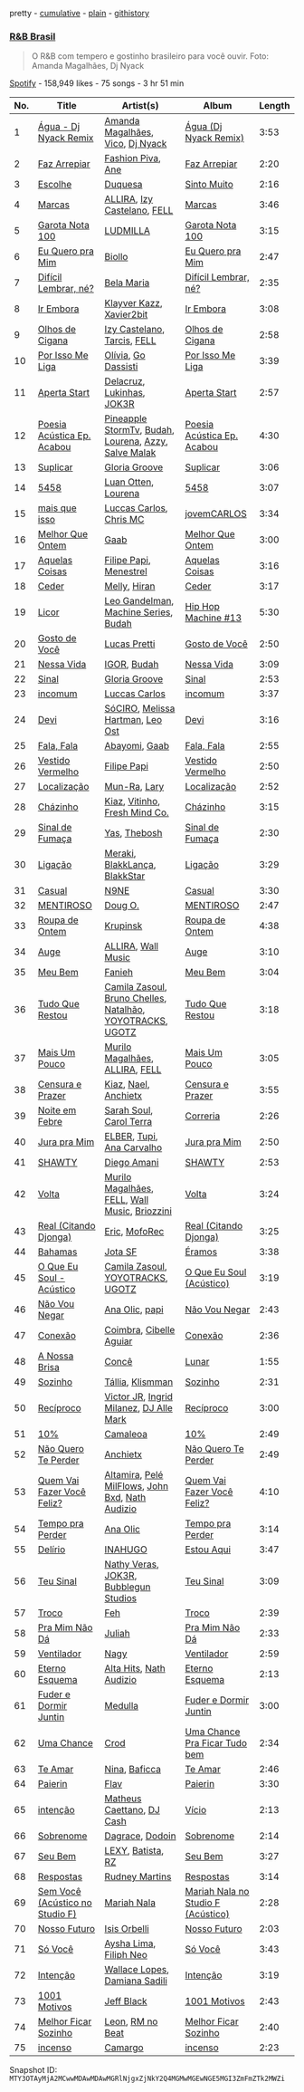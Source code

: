 pretty - [cumulative](/playlists/cumulative/37i9dQZF1DX6EQe4DjJNfI.md) - [plain](/playlists/plain/37i9dQZF1DX6EQe4DjJNfI) - [githistory](https://github.githistory.xyz/mackorone/spotify-playlist-archive/blob/main/playlists/plain/37i9dQZF1DX6EQe4DjJNfI)

### [R&B Brasil](https://open.spotify.com/playlist/37i9dQZF1DX6EQe4DjJNfI)

> O R&B com tempero e gostinho brasileiro para você ouvir\. Foto: Amanda Magalhães, Dj Nyack

[Spotify](https://open.spotify.com/user/spotify) - 158,949 likes - 75 songs - 3 hr 51 min

| No. | Title | Artist(s) | Album | Length |
|---|---|---|---|---|
| 1 | [Água \- Dj Nyack Remix](https://open.spotify.com/track/4GPV2BdcXmOWArbqlwwAgX) | [Amanda Magalhães](https://open.spotify.com/artist/5wQwhxkFXV3FVQcK8Jc0sO), [Vico](https://open.spotify.com/artist/57O39UjU77GwgwlCLqHnFC), [Dj Nyack](https://open.spotify.com/artist/6qWqYtNvKPE8HwgmoPfkHx) | [Água \(Dj Nyack Remix\)](https://open.spotify.com/album/0RqBQ7jwjFzVVLt0Tsrrpx) | 3:53 |
| 2 | [Faz Arrepiar](https://open.spotify.com/track/7JGHeEIqdqrQJUXONANuKz) | [Fashion Piva](https://open.spotify.com/artist/4BvRiHSL8MkEyohJoY7lyk), [Ane](https://open.spotify.com/artist/59BcvfHR3rS8VA3yxwATAG) | [Faz Arrepiar](https://open.spotify.com/album/2eECtXgZdmITR6VSzq5CW7) | 2:20 |
| 3 | [Escolhe](https://open.spotify.com/track/23XhqZ7lPY9eaBkVA2MMYA) | [Duquesa](https://open.spotify.com/artist/1JlC6XG7lkwT6GzgQB9xOx) | [Sinto Muito](https://open.spotify.com/album/2KL9wBrkZmBeElWCKBuAiV) | 2:16 |
| 4 | [Marcas](https://open.spotify.com/track/29uluLs7czmA7gFCyyjxkS) | [ALLIRA](https://open.spotify.com/artist/1YaRssOooph4Aj4faAS8VS), [Izy Castelano](https://open.spotify.com/artist/2rAYpmc0WnoH9zOcDMQwjq), [FELL](https://open.spotify.com/artist/0tiAA1lSHnRZapINp4gMBB) | [Marcas](https://open.spotify.com/album/0o45SHCsgRZeFg0MYhhtMh) | 3:46 |
| 5 | [Garota Nota 100](https://open.spotify.com/track/7eA6fYJFYjGLrqpMYhRTAo) | [LUDMILLA](https://open.spotify.com/artist/3CDoRporvSjdzTrm99a3gi) | [Garota Nota 100](https://open.spotify.com/album/40x6HLtvlgqwUmp9O4mzKi) | 3:15 |
| 6 | [Eu Quero pra Mim](https://open.spotify.com/track/4nXuUKg9sveh2T9mITEhrA) | [Biollo](https://open.spotify.com/artist/2fkazGgn5K5YNPRztNR4pF) | [Eu Quero pra Mim](https://open.spotify.com/album/6AGNmDcbCGfpeQf86DMtRo) | 2:47 |
| 7 | [Difícil Lembrar, né?](https://open.spotify.com/track/6mhwRdefbNqGiP2ZpMKY64) | [Bela Maria](https://open.spotify.com/artist/3PiRpeHMxOFToEs65CZQCv) | [Difícil Lembrar, né?](https://open.spotify.com/album/3cWgakSoHecbeSgiyB51kM) | 2:35 |
| 8 | [Ir Embora](https://open.spotify.com/track/0afH6dozAUehE0yJB7FMUg) | [Klayver Kazz](https://open.spotify.com/artist/2Z2rOubqtfS2Pg7yZsiPJv), [Xavier2bit](https://open.spotify.com/artist/5b3JwpsWnUgqkDNAsoJWwV) | [Ir Embora](https://open.spotify.com/album/6Xz4M5yXXEOgAljSsV1MkV) | 3:08 |
| 9 | [Olhos de Cigana](https://open.spotify.com/track/1dJu8nGmVqdHiGBsy7gxRl) | [Izy Castelano](https://open.spotify.com/artist/2rAYpmc0WnoH9zOcDMQwjq), [Tarcis](https://open.spotify.com/artist/2qb3anjfE3Rmn5edv2ULzg), [FELL](https://open.spotify.com/artist/0tiAA1lSHnRZapINp4gMBB) | [Olhos de Cigana](https://open.spotify.com/album/5QgZgivyTMSqquSjv4iCXf) | 2:58 |
| 10 | [Por Isso Me Liga](https://open.spotify.com/track/3uzwO1NH7TP6ftntaRGTYO) | [Olívia](https://open.spotify.com/artist/2ujvd2c3fhWYQAzC9mT8UQ), [Go Dassisti](https://open.spotify.com/artist/6dHnnLJitCxdFTt9QmSQ8G) | [Por Isso Me Liga](https://open.spotify.com/album/7E8sreIOIJeKUHj72Qmmsh) | 3:39 |
| 11 | [Aperta Start](https://open.spotify.com/track/6ByLwg9h4FEHbk1TdDAIdM) | [Delacruz](https://open.spotify.com/artist/1MzXJ8AaHdidMAnjgcahS4), [Lukinhas](https://open.spotify.com/artist/0vsOB7tW4ItHtdZBzKQZxp), [JOK3R](https://open.spotify.com/artist/2YvHMMn0rYDvE3rs6dqzhq) | [Aperta Start](https://open.spotify.com/album/70KB2kysyDwhfToulSQ5gs) | 2:57 |
| 12 | [Poesia Acústica Ep\. Acabou](https://open.spotify.com/track/0oHUP66PMEiy7itEGM0EpY) | [Pineapple StormTv](https://open.spotify.com/artist/09U6hmCerKcIJrixubiBjm), [Budah](https://open.spotify.com/artist/08zSkHjCY3ypH4gdBVHWgO), [Lourena](https://open.spotify.com/artist/3jLj1sAQaEpLpktyJmyGIh), [Azzy](https://open.spotify.com/artist/1uf8uSErmKc3JVtmjVBZ83), [Salve Malak](https://open.spotify.com/artist/7zxFc10N9BP2lg73b8cwZ0) | [Poesia Acústica Ep\. Acabou](https://open.spotify.com/album/2ejKEkRgh3uruTbgFEUbOG) | 4:30 |
| 13 | [Suplicar](https://open.spotify.com/track/2HmwK2dChMGAOv3gd2HQiN) | [Gloria Groove](https://open.spotify.com/artist/7rXMvXRnWHaSwnVvPeUUfw) | [Suplicar](https://open.spotify.com/album/1rbmSJSM5ie2j5zIH7Nf0X) | 3:06 |
| 14 | [5458](https://open.spotify.com/track/6sJRnHsNWIT2yoW5Uhp1bs) | [Luan Otten](https://open.spotify.com/artist/7tcFzUKSICkJWCZzWs4htq), [Lourena](https://open.spotify.com/artist/3jLj1sAQaEpLpktyJmyGIh) | [5458](https://open.spotify.com/album/530LB9H9MD7SmG5QbnvNsV) | 3:07 |
| 15 | [mais que isso](https://open.spotify.com/track/0d5NlGvOFGrr66MDGX3W00) | [Luccas Carlos](https://open.spotify.com/artist/5WFFFHVqeVk5tLuYh2KjQy), [Chris MC](https://open.spotify.com/artist/0obu7Om4zu9ahul5DI4JtY) | [jovemCARLOS](https://open.spotify.com/album/0YAr9017bY6ojo4GGk7ijC) | 3:34 |
| 16 | [Melhor Que Ontem](https://open.spotify.com/track/0TpDDNhAvukWiJL9SjEe9O) | [Gaab](https://open.spotify.com/artist/2iK1rsbYstkSVn57M4s8ut) | [Melhor Que Ontem](https://open.spotify.com/album/6FMd26Sy35kd9boORkrOnT) | 3:00 |
| 17 | [Aquelas Coisas](https://open.spotify.com/track/68H3yFyKdAuYuxQ7ekQKWw) | [Filipe Papi](https://open.spotify.com/artist/4PIbPYHfWC6FC2RL6livhm), [Menestrel](https://open.spotify.com/artist/4eQ4RMjplRznwHA1UBNnXT) | [Aquelas Coisas](https://open.spotify.com/album/5pVKXPYLNnDPSQYl5yNrmm) | 3:16 |
| 18 | [Ceder](https://open.spotify.com/track/6kTqxXfCTgWMWWrMlpBGFm) | [Melly](https://open.spotify.com/artist/7a7n9ka0Mnevq19mOU8tcW), [Hiran](https://open.spotify.com/artist/590jgrhOiQjSIASrY4mwPW) | [Ceder](https://open.spotify.com/album/2U7SgeSUNChbpRuNzng2OS) | 3:17 |
| 19 | [Licor](https://open.spotify.com/track/62LSep7P2d7uPyDdMMuemr) | [Leo Gandelman](https://open.spotify.com/artist/7q1dPac1mIOp9NZX12ApbW), [Machine Series](https://open.spotify.com/artist/1xu1L93nrtesFrEuWRTqJG), [Budah](https://open.spotify.com/artist/08zSkHjCY3ypH4gdBVHWgO) | [Hip Hop Machine \#13](https://open.spotify.com/album/6NHVEU2tX4VYNs6t9aFBkP) | 5:30 |
| 20 | [Gosto de Você](https://open.spotify.com/track/75YFJjfgVCM46P6UUfGhDx) | [Lucas Pretti](https://open.spotify.com/artist/248XKLuHF7rx0BAJmgq1Op) | [Gosto de Você](https://open.spotify.com/album/4AL19qe0DttWN5gcCxsKrw) | 2:50 |
| 21 | [Nessa Vida](https://open.spotify.com/track/78eJoR6E6kNzjxol1AqWPH) | [IGOR](https://open.spotify.com/artist/4zCVTLvRnKYmkVyCxfV2ny), [Budah](https://open.spotify.com/artist/08zSkHjCY3ypH4gdBVHWgO) | [Nessa Vida](https://open.spotify.com/album/1ZoVkAPWCNgOCpRhZH1LgE) | 3:09 |
| 22 | [Sinal](https://open.spotify.com/track/22LwBcXDGHtydEh2nInF30) | [Gloria Groove](https://open.spotify.com/artist/7rXMvXRnWHaSwnVvPeUUfw) | [Sinal](https://open.spotify.com/album/7kTIn9P8tgfA5fxxdvAcwh) | 2:53 |
| 23 | [incomum](https://open.spotify.com/track/70zl4IbecZee4V3YubNt4J) | [Luccas Carlos](https://open.spotify.com/artist/5WFFFHVqeVk5tLuYh2KjQy) | [incomum](https://open.spotify.com/album/2jpFAKZ13KRb8EqChWMBON) | 3:37 |
| 24 | [Devi](https://open.spotify.com/track/5tXVcUSWxmyydJJ9IFLfHF) | [SóCIRO](https://open.spotify.com/artist/3rS2eMg4fwgs0ViHxkxuUz), [Melissa Hartman](https://open.spotify.com/artist/7F4XNGirBB17gfXa1yov36), [Leo Ost](https://open.spotify.com/artist/1rQb8CUCS1rCyOCyAg1mJE) | [Devi](https://open.spotify.com/album/0aomgOztLFDXdWKyZJyO02) | 3:16 |
| 25 | [Fala, Fala](https://open.spotify.com/track/1OCTC8kofWuBp07FZIlUIX) | [Abayomi](https://open.spotify.com/artist/2uDMCuJTV24DEJJh4p5dc0), [Gaab](https://open.spotify.com/artist/2iK1rsbYstkSVn57M4s8ut) | [Fala, Fala](https://open.spotify.com/album/3VcWCaee9yKQEvioedeEYn) | 2:55 |
| 26 | [Vestido Vermelho](https://open.spotify.com/track/11xqJp6dCzVm3PxEroeVih) | [Filipe Papi](https://open.spotify.com/artist/4PIbPYHfWC6FC2RL6livhm) | [Vestido Vermelho](https://open.spotify.com/album/06vVPATP7xd4AvQzeevpss) | 2:50 |
| 27 | [Localização](https://open.spotify.com/track/5UeR1CuDo4rrSjK3RyD0nV) | [Mun\-Ra](https://open.spotify.com/artist/0TCMOxaDMS40afITXwbE96), [Lary](https://open.spotify.com/artist/4qn9aKmT3CaRVPWnlTQCwX) | [Localização](https://open.spotify.com/album/722X2OqhnEkVCk1kDP3IMl) | 2:52 |
| 28 | [Cházinho](https://open.spotify.com/track/65NHHBrdCc5PuZkSFyICC2) | [Kiaz](https://open.spotify.com/artist/6Ae0wz09vBFYZXJ2bJAKUl), [Vitinho](https://open.spotify.com/artist/09djLPsTydbIFC9duW5mQp), [Fresh Mind Co.](https://open.spotify.com/artist/3shBNuvo8XyNthoiWNaCYc) | [Cházinho](https://open.spotify.com/album/79mcJaBbFTsuDkOhOmFca6) | 3:15 |
| 29 | [Sinal de Fumaça](https://open.spotify.com/track/76M93slEhL9Q9MEvbxycbe) | [Yas](https://open.spotify.com/artist/3tFl0Vh4EoMvMutypugPYO), [Thebosh](https://open.spotify.com/artist/6NCFegwTfE1dbVEOPrAGxI) | [Sinal de Fumaça](https://open.spotify.com/album/5OkI6zKfhKzl1w3CjpvnOi) | 2:30 |
| 30 | [Ligação](https://open.spotify.com/track/0EsziAlF3lAdqTxzwxP2kA) | [Meraki](https://open.spotify.com/artist/2y8PQh31BuCKxhKVmavWWs), [BlakkLança](https://open.spotify.com/artist/1NgGByizxiFLxa0jtHiXQo), [BlakkStar](https://open.spotify.com/artist/0xOEY6ZB9xhdW3SnfmlgvX) | [Ligação](https://open.spotify.com/album/4voB6EnfiNGT4BKJ2Hg1IG) | 3:29 |
| 31 | [Casual](https://open.spotify.com/track/6FFsKesuw6oJKJ0WACbpPn) | [N9NE](https://open.spotify.com/artist/15alwx15s1tZ2Gl9zF6Abv) | [Casual](https://open.spotify.com/album/6ACqA0GV9YblnMQPIS93Zu) | 3:30 |
| 32 | [MENTIROSO](https://open.spotify.com/track/2pWh0qXT9466a6HwMf9I1W) | [Doug O.](https://open.spotify.com/artist/1mj6W331lVCliU08OYyMg0) | [MENTIROSO](https://open.spotify.com/album/4M1ABS74NBYnrsXMSEQIRV) | 2:47 |
| 33 | [Roupa de Ontem](https://open.spotify.com/track/5DNmIznDtyTJrkmAXdeFnl) | [Krupinsk](https://open.spotify.com/artist/5gLgoNI5QB6Osvi7aQwe5S) | [Roupa de Ontem](https://open.spotify.com/album/7eIK3jKOyfdsnj1PaalMVa) | 4:38 |
| 34 | [Auge](https://open.spotify.com/track/63ft1sslYXqdYttGDQL99T) | [ALLIRA](https://open.spotify.com/artist/1YaRssOooph4Aj4faAS8VS), [Wall Music](https://open.spotify.com/artist/6pr9Hwh9K76ZUN2l6F4SjI) | [Auge](https://open.spotify.com/album/3VeBQmFmne7gU4xU6jqlGu) | 3:10 |
| 35 | [Meu Bem](https://open.spotify.com/track/6vqzZxu7AUW7Idg4aGBt1i) | [Fanieh](https://open.spotify.com/artist/2ervTUezJd1gGsYHZaNXfN) | [Meu Bem](https://open.spotify.com/album/2bo02n8YzdGhdbUGbKLj5h) | 3:04 |
| 36 | [Tudo Que Restou](https://open.spotify.com/track/74toZVkoAZ54tqvZUq9SUd) | [Camila Zasoul](https://open.spotify.com/artist/48L62vfIzemLRdkT35IeqH), [Bruno Chelles](https://open.spotify.com/artist/0QRmYyPJ4gzQmSVWMYgF2d), [Natalhão](https://open.spotify.com/artist/5ptoEbRZaVPuPXvWdsRrWc), [YOYOTRACKS](https://open.spotify.com/artist/0X813faPRmYEvgsc5foonA), [UGOTZ](https://open.spotify.com/artist/3EfVngLKGjQiyjUP1sL625) | [Tudo Que Restou](https://open.spotify.com/album/12EYliAELcrqAMM2xgsAvK) | 3:18 |
| 37 | [Mais Um Pouco](https://open.spotify.com/track/5IyQlAH7GTfmZClRGGHBEh) | [Murilo Magalhães](https://open.spotify.com/artist/4TlfxFPeRDsDbWxm3iBt9A), [ALLIRA](https://open.spotify.com/artist/1YaRssOooph4Aj4faAS8VS), [FELL](https://open.spotify.com/artist/0tiAA1lSHnRZapINp4gMBB) | [Mais Um Pouco](https://open.spotify.com/album/66BaEyvRh9L7VjGGMF0tgs) | 3:05 |
| 38 | [Censura e Prazer](https://open.spotify.com/track/74YV7f17mNoqNleCiZ1CUi) | [Kiaz](https://open.spotify.com/artist/6Ae0wz09vBFYZXJ2bJAKUl), [Nael](https://open.spotify.com/artist/7Ma72ox89biP5cDxmysAFM), [Anchietx](https://open.spotify.com/artist/0Ld8rJ0rdAEAi2oe6seDEp) | [Censura e Prazer](https://open.spotify.com/album/6GVlO9fjTtVFxQFSIvODog) | 3:55 |
| 39 | [Noite em Febre](https://open.spotify.com/track/46T1WRW3KTm0kReMW0cCJZ) | [Sarah Soul](https://open.spotify.com/artist/1V1MSClQaA45C4QG3my6Xv), [Carol Terra](https://open.spotify.com/artist/322TdXC5aJjj4jFTtmFiJp) | [Correria](https://open.spotify.com/album/6IapQS07s6lMRIX0MTMEjQ) | 2:26 |
| 40 | [Jura pra Mim](https://open.spotify.com/track/5QW2JtmBB42eTfv5Wyu49a) | [ELBER](https://open.spotify.com/artist/0UGner7q3Cy5DfIWnCKBJM), [Tupi](https://open.spotify.com/artist/4VPfdVmQ3Lm86SOPgaCsCf), [Ana Carvalho](https://open.spotify.com/artist/6nMoGl0eFghgYr5R2pITWz) | [Jura pra Mim](https://open.spotify.com/album/11AB3THEnYaRPkF3V5bG7D) | 2:50 |
| 41 | [SHAWTY](https://open.spotify.com/track/75liZXV6t18aVko4JTjkkm) | [Diego Amani](https://open.spotify.com/artist/7C4JFPMFLycKlz7m7KKfgu) | [SHAWTY](https://open.spotify.com/album/1jmxpG3tlqWxDYUyFU1FhF) | 2:53 |
| 42 | [Volta](https://open.spotify.com/track/1jcpYFepwi07ZSuq5H0m5z) | [Murilo Magalhães](https://open.spotify.com/artist/4TlfxFPeRDsDbWxm3iBt9A), [FELL](https://open.spotify.com/artist/0tiAA1lSHnRZapINp4gMBB), [Wall Music](https://open.spotify.com/artist/6pr9Hwh9K76ZUN2l6F4SjI), [Briozzini](https://open.spotify.com/artist/3F7B2VzJ2nvWQPKEQuBHTj) | [Volta](https://open.spotify.com/album/62zSQrFRSQI9dsJS1Uw8TL) | 3:24 |
| 43 | [Real \(Citando Djonga\)](https://open.spotify.com/track/04WuhfAZ2E2pOsT6MjfHOS) | [Eric](https://open.spotify.com/artist/2fcyt54Qa9MnroxsOJkSeT), [MofoRec](https://open.spotify.com/artist/68Qpumlcdj1323iyuotmLn) | [Real \(Citando Djonga\)](https://open.spotify.com/album/08Yhvx5F6NvLrVUA6t4hgb) | 3:25 |
| 44 | [Bahamas](https://open.spotify.com/track/1YWbYVHpotGLTpQ0wgji3Z) | [Jota SF](https://open.spotify.com/artist/4ztJeuWS0uCCvhSHcO76ib) | [Éramos](https://open.spotify.com/album/3zfJsn2QgHYbRJa6wZTG9i) | 3:38 |
| 45 | [O Que Eu Soul \- Acústico](https://open.spotify.com/track/5nde5dfB24TXkLSrIHor51) | [Camila Zasoul](https://open.spotify.com/artist/48L62vfIzemLRdkT35IeqH), [YOYOTRACKS](https://open.spotify.com/artist/0X813faPRmYEvgsc5foonA), [UGOTZ](https://open.spotify.com/artist/3EfVngLKGjQiyjUP1sL625) | [O Que Eu Soul \(Acústico\)](https://open.spotify.com/album/5DCyIxkkD7LSErRyBS26oC) | 3:19 |
| 46 | [Não Vou Negar](https://open.spotify.com/track/5nI2kzArRG6tU2SlNTE0ja) | [Ana Olic](https://open.spotify.com/artist/1gJq1KdpkUUygT6tgrnkiY), [papi](https://open.spotify.com/artist/7IRAaMPxRHYKEjzDxUBguu) | [Não Vou Negar](https://open.spotify.com/album/3YdAoZKOwdbd29jKSwuknb) | 2:43 |
| 47 | [Conexão](https://open.spotify.com/track/162nE0evxH5RWNWIBPALmk) | [Coimbra](https://open.spotify.com/artist/5LdNCH2d2i6B3wb7jSPEAy), [Cibelle Aguiar](https://open.spotify.com/artist/3H3sS2mT49ihOlKR4EiEpu) | [Conexão](https://open.spotify.com/album/2rN91P7qGJ70V5cFO3Hl43) | 2:36 |
| 48 | [A Nossa Brisa](https://open.spotify.com/track/4Gj5XLeuNou9qVrPhPbvUy) | [Concê](https://open.spotify.com/artist/2XAAXX1lPag133UUSPwXBE) | [Lunar](https://open.spotify.com/album/2ogvDeyLlnIXfnMFTUhCuf) | 1:55 |
| 49 | [Sozinho](https://open.spotify.com/track/7m75tNUYyt3Bz21tIDdq3j) | [Tállia](https://open.spotify.com/artist/4WVJKn89nXJQunOVVkcfDj), [Klismman](https://open.spotify.com/artist/3jZdI7WRp6aZdMA6OgvVxJ) | [Sozinho](https://open.spotify.com/album/31NtdfxBPy3XzI0CpxuY7d) | 2:31 |
| 50 | [Recíproco](https://open.spotify.com/track/2Na1FNsaKX5WmLjEVVPVNt) | [Victor JR](https://open.spotify.com/artist/3p0GexHIGvyoEQUpb2Nnlo), [Ingrid Milanez](https://open.spotify.com/artist/3ucZWCjRRupT8LDfqaoRZJ), [DJ Alle Mark](https://open.spotify.com/artist/7wik2rNV6wtZP98hHaspHQ) | [Recíproco](https://open.spotify.com/album/2ci8q15b2oS4tn7uYImo3E) | 3:00 |
| 51 | [10%](https://open.spotify.com/track/0liXZVfUKI5Jttqoipnavz) | [Camaleoa](https://open.spotify.com/artist/5LijwxkcAViVr8bMwdYHwk) | [10%](https://open.spotify.com/album/1DFnXp9kPkp2GpUrUubx1O) | 2:49 |
| 52 | [Não Quero Te Perder](https://open.spotify.com/track/5m2DgR3ZWv1GYwF9NPh4mP) | [Anchietx](https://open.spotify.com/artist/0Ld8rJ0rdAEAi2oe6seDEp) | [Não Quero Te Perder](https://open.spotify.com/album/5ndAdf9telWSbdHoy8IYh0) | 2:49 |
| 53 | [Quem Vai Fazer Você Feliz?](https://open.spotify.com/track/1tE34sFD7UkGqTHzUDwhN6) | [Altamira](https://open.spotify.com/artist/12xPPAGu03vdZR3AmWNIxZ), [Pelé MilFlows](https://open.spotify.com/artist/4WbHbolEKZIhnkO2xv2Lm0), [John Bxd](https://open.spotify.com/artist/5PvvzrZ16XGd0VoU2FvUR8), [Nath Audizio](https://open.spotify.com/artist/3Dmm7O6YrB38y8JbvA3zwK) | [Quem Vai Fazer Você Feliz?](https://open.spotify.com/album/4PJDIaZRbnsolFvvJJ78TB) | 4:10 |
| 54 | [Tempo pra Perder](https://open.spotify.com/track/2vS4o51fwVyYrDF54w5O0R) | [Ana Olic](https://open.spotify.com/artist/1gJq1KdpkUUygT6tgrnkiY) | [Tempo pra Perder](https://open.spotify.com/album/6qePnDPq4XJnpJxaGf5lxF) | 3:14 |
| 55 | [Delírio](https://open.spotify.com/track/3XzYdM3XYfrdWInWct8moG) | [INAHUGO](https://open.spotify.com/artist/7mDupUmoe1y83y1XP5lQGR) | [Estou Aqui](https://open.spotify.com/album/2DpZXcJODNkdKOVxrmyXgr) | 3:47 |
| 56 | [Teu Sinal](https://open.spotify.com/track/1Jdsw1yunMP4tRTLibsY0J) | [Nathy Veras](https://open.spotify.com/artist/3zt8fOqNT5MJuHewiE482i), [JOK3R](https://open.spotify.com/artist/2YvHMMn0rYDvE3rs6dqzhq), [Bubblegun Studios](https://open.spotify.com/artist/4vqazZms8Y4wPQM6rbtOGx) | [Teu Sinal](https://open.spotify.com/album/4qOMdPxlwo1d1asnXjTnlW) | 3:09 |
| 57 | [Troco](https://open.spotify.com/track/3lL3rifI9DsdbApt8Lidkr) | [Feh](https://open.spotify.com/artist/3bMQmsnuvak2a7fOQagiCP) | [Troco](https://open.spotify.com/album/5Vl5m3qaYvCf6Q1Q0xRI7V) | 2:39 |
| 58 | [Pra Mim Não Dá](https://open.spotify.com/track/7hmuEsmtvu4GpMlYjXD6zu) | [Juliah](https://open.spotify.com/artist/5iUxzlKaTdzdvH0Fwmz002) | [Pra Mim Não Dá](https://open.spotify.com/album/6b9pPvAJf6rJZfikk7681K) | 2:33 |
| 59 | [Ventilador](https://open.spotify.com/track/5pks7N1kfqxMjh44BktzGM) | [Nagy](https://open.spotify.com/artist/2QX3kFP9WdmGPeFKPfd9Mv) | [Ventilador](https://open.spotify.com/album/53ARAS1GKpLQYtHusiYkUs) | 2:59 |
| 60 | [Eterno Esquema](https://open.spotify.com/track/50ZKf2oN3IxLTopIoogSGz) | [Alta Hits](https://open.spotify.com/artist/5gSCmAPeZWVeVIfW2i2Pyv), [Nath Audizio](https://open.spotify.com/artist/3Dmm7O6YrB38y8JbvA3zwK) | [Eterno Esquema](https://open.spotify.com/album/3VSXJcf6akK061vzZTISkB) | 2:13 |
| 61 | [Fuder e Dormir Juntin](https://open.spotify.com/track/5SbtLc9nK4o1Y2QSMQG4JE) | [Medulla](https://open.spotify.com/artist/7CVOAoQbR9WM67A4ppOLAN) | [Fuder e Dormir Juntin](https://open.spotify.com/album/53nXJdbxsoLg0BpJbOn3uA) | 3:00 |
| 62 | [Uma Chance](https://open.spotify.com/track/2QPZQP2MDGC5ePtfSI9ihO) | [Crod](https://open.spotify.com/artist/1VI8uzUXTMpjdIvM6Rsh0j) | [Uma Chance Pra Ficar Tudo bem](https://open.spotify.com/album/3E7fL2Muf5c8OvC8A54Mp3) | 2:34 |
| 63 | [Te Amar](https://open.spotify.com/track/4yL8VzD2WK9Sicx039ezs7) | [Nina](https://open.spotify.com/artist/7fA6EAOeE7G5HmvBgbwND5), [Baficca](https://open.spotify.com/artist/7BdWbqGoRpwwmp2GQCMz4C) | [Te Amar](https://open.spotify.com/album/6bQnUgwX47nRxeP8Vzkj26) | 2:46 |
| 64 | [Paierin](https://open.spotify.com/track/5GJdLyGpBrNUqlRvAkle7C) | [Flav](https://open.spotify.com/artist/6xGwyLGDSwopnsGl5pgODv) | [Paierin](https://open.spotify.com/album/0hESxkjm8AdfWRU5brCRIt) | 3:30 |
| 65 | [intenção](https://open.spotify.com/track/0skj9KDlD6sFf7RB8SgWB4) | [Matheus Caettano](https://open.spotify.com/artist/7s0WoVMuWmgKszwmct3sB1), [DJ Cash](https://open.spotify.com/artist/2k6tWKmfbOKF1I8Vyft2XZ) | [Vício](https://open.spotify.com/album/1Xc3wQDbAv60BjFIcUoy59) | 2:13 |
| 66 | [Sobrenome](https://open.spotify.com/track/7lfKqObVLqhJ8O5PF8UwtW) | [Dagrace](https://open.spotify.com/artist/5RWAfDPfPQklvfe40tNxWT), [Dodoin](https://open.spotify.com/artist/4I0iZ0003sCk7k5eHKzKh1) | [Sobrenome](https://open.spotify.com/album/5CXvCpwUJ9GdHjumehKIQ7) | 2:14 |
| 67 | [Seu Bem](https://open.spotify.com/track/4WIHw5omFiZSVUl52GsVUG) | [LEXY](https://open.spotify.com/artist/1jsbcRHlNmr4AATn3bVhOd), [Batista](https://open.spotify.com/artist/5P7LznAMG6vFpraIIoE3qp), [RZ](https://open.spotify.com/artist/5OWjhQcHTvSP9fCGeiDSaf) | [Seu Bem](https://open.spotify.com/album/50ZHYvn0wbeJoKHt65kU5l) | 3:27 |
| 68 | [Respostas](https://open.spotify.com/track/0BBMLP4VTmfarmL2QjCazW) | [Rudney Martins](https://open.spotify.com/artist/7sWAMRfTAlB6HXHnWCfpIL) | [Respostas](https://open.spotify.com/album/6U5Td6JlzcbbVWBwuzrQN5) | 3:14 |
| 69 | [Sem Você \(Acústico no Studio F\)](https://open.spotify.com/track/3ShZp3yVmjUFEcNml4MSEt) | [Mariah Nala](https://open.spotify.com/artist/3R6G1zji15XrM717bIMqEC) | [Mariah Nala no Studio F \(Acústico\)](https://open.spotify.com/album/4nWfjD2QTrxHt8HOesIj67) | 2:28 |
| 70 | [Nosso Futuro](https://open.spotify.com/track/3s4ao4kuMbya51WvYQzMn6) | [Isis Orbelli](https://open.spotify.com/artist/4rflqymMDgNe10ldH5lGCY) | [Nosso Futuro](https://open.spotify.com/album/7uqpzYwoY5m2x9lQJVkCvF) | 2:03 |
| 71 | [Só Você](https://open.spotify.com/track/4xXTMynUAc9pRq0DXLC8f3) | [Aysha Lima](https://open.spotify.com/artist/2PIknYaeoCcwkNQ8leGQ7U), [Filiph Neo](https://open.spotify.com/artist/5CrfWOM93nq6YMF6lvWuLv) | [Só Você](https://open.spotify.com/album/4k8YNiDI2cA6mAcNQselNg) | 3:43 |
| 72 | [Intenção](https://open.spotify.com/track/40rijjvXbyX6alCMtM2r3Z) | [Wallace Lopes](https://open.spotify.com/artist/3SCWQkVBlN3uvNQoXSHCAN), [Damiana Sadili](https://open.spotify.com/artist/3hbg9yKFggp4UmquEPpgd5) | [Intenção](https://open.spotify.com/album/3GtRC63GLxKHEq2o7j95A8) | 3:19 |
| 73 | [1001 Motivos](https://open.spotify.com/track/58BRMUXVVwe3haP1jlZBuo) | [Jeff Black](https://open.spotify.com/artist/0C2oPRdGxKKSBMvmAcSUrs) | [1001 Motivos](https://open.spotify.com/album/5WBUhncmkdthBpkab2acDS) | 2:43 |
| 74 | [Melhor Ficar Sozinho](https://open.spotify.com/track/4vtzVyzc2pdw5vdg5nA5bn) | [Leon](https://open.spotify.com/artist/0grtw6LqS6bemrDRJrf1zl), [RM no Beat](https://open.spotify.com/artist/0l2UV4PlNSSXoiIDgjjZ8t) | [Melhor Ficar Sozinho](https://open.spotify.com/album/191sqhnSI1Mfp0h0Hg8sZC) | 2:40 |
| 75 | [incenso](https://open.spotify.com/track/1zJb71H6zt6EljSfpvI83f) | [Camargo](https://open.spotify.com/artist/1gH9PRoYmehUf3bErRTN1f) | [incenso](https://open.spotify.com/album/6v5HmpIOk6DhQj2D1B9A5D) | 2:23 |

Snapshot ID: `MTY3OTAyMjA2MCwwMDAwMDAwMGRlNjgxZjNkY2Q4MGMwMGEwNGE5MGI3ZmFmZTk2MWZi`

